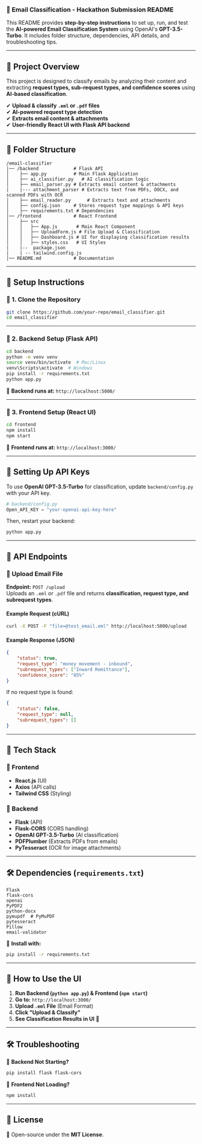### **📌 Email Classification - Hackathon Submission README**  

This README provides **step-by-step instructions** to set up, run, and test the **AI-powered Email Classification System** using OpenAI's **GPT-3.5-Turbo**. It includes folder structure, dependencies, API details, and troubleshooting tips.  

---

## **📌 Project Overview**  
This project is designed to classify emails by analyzing their content and extracting **request types, sub-request types, and confidence scores** using **AI-based classification**.

✔ **Upload & classify `.eml` or `.pdf` files**  
✔ **AI-powered request type detection**  
✔ **Extracts email content & attachments**  
✔ **User-friendly React UI with Flask API backend**  

---  

## **📁 Folder Structure**
```
/email-classifier  
│── /backend             # Flask API  
│    ├── app.py          # Main Flask Application  
│    ├── ai_classifier.py   # AI classification logic  
│    ├── email_parser.py # Extracts email content & attachments  
|    |--- attachment_parser # Extracts text from PDFs, DOCX, and scanned PDFs with OCR
│    ├── email_reader.py      # Extracts text and attachments
│    ├── config.json     # Stores request type mappings & API keys  
│    ├── requirements.txt # Dependencies  
│── /frontend            # React Frontend  
│    ├── src  
│    │   ├── App.js       # Main React Component  
│    │   ├── UploadForm.js # File Upload & Classification  
│    │   ├── Dashboard.js # UI for displaying classification results  
│    │   ├── styles.css   # UI Styles  
|    |--  package.json
|    | -- tailwind.config.js
│── README.md            # Documentation  
```

---

## **🚀 Setup Instructions**

### **🔹 1. Clone the Repository**
```sh
git clone https://github.com/your-repo/email_classifier.git  
cd email_classifier  
```

---

### **🔹 2. Backend Setup (Flask API)**
```sh
cd backend  
python -m venv venv  
source venv/bin/activate  # Mac/Linux  
venv\Scripts\activate  # Windows  
pip install -r requirements.txt  
python app.py  
```
🔹 **Backend runs at:** `http://localhost:5000/`

---

### **🔹 3. Frontend Setup (React UI)**
```sh
cd frontend  
npm install  
npm start  
```
🔹 **Frontend runs at:** `http://localhost:3000/`

---

## **🔑 Setting Up API Keys**
To use **OpenAI GPT-3.5-Turbo** for classification, update `backend/config.py` with your API key.

```python
# backend/config.py
Open_API_KEY = "your-openai-api-key-here"
```

Then, restart your backend:
```sh
python app.py
```

---

## **📝 API Endpoints**

### **🔹 Upload Email File**
**Endpoint:** `POST /upload`  
Uploads an `.eml` or `.pdf` file and returns **classification, request type, and subrequest types**.

#### **Example Request (cURL)**
```sh
curl -X POST -F "file=@test_email.eml" http://localhost:5000/upload
```

#### **Example Response (JSON)**
```json
{
    "status": true,
    "request_type": "money movement - inbound",
    "subrequest_types": ["Inward Remittance"],
    "confidence_score": "85%"
}
```
If no request type is found:
```json
{
    "status": false,
    "request_type": null,
    "subrequest_types": []
}
```

---

## **📌 Tech Stack**

### **🔹 Frontend**
- **React.js** (UI)
- **Axios** (API calls)
- **Tailwind CSS** (Styling)

### **🔹 Backend**
- **Flask** (API)
- **Flask-CORS** (CORS handling)
- **OpenAI GPT-3.5-Turbo** (AI classification)
- **PDFPlumber** (Extracts PDFs from emails)
- **PyTesseract** (OCR for image attachments)

---

## **🛠️ Dependencies (`requirements.txt`)**
```
Flask
flask-cors
openai
PyPDF2
python-docx
pymupdf  # PyMuPDF
pytesseract
Pillow
email-validator
```
📌 **Install with:**  
```sh
pip install -r requirements.txt
```

---

## **🚀 How to Use the UI**
1. **Run Backend (`python app.py`) & Frontend (`npm start`)**  
2. **Go to:** `http://localhost:3000/`  
3. **Upload `.eml` File** (Email Format)  
4. **Click "Upload & Classify"**  
5. **See Classification Results in UI** 🎯  

---

## **🛠️ Troubleshooting**
🔹 **Backend Not Starting?**
```sh
pip install flask flask-cors
```
🔹 **Frontend Not Loading?**
```sh
npm install
```

---

## **📜 License**
📌 Open-source under the **MIT License**.

